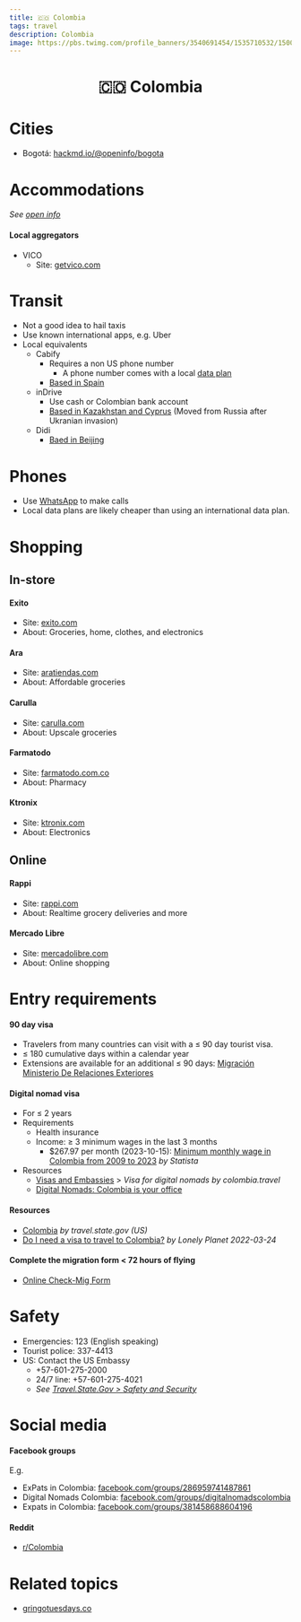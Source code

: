 ```yaml
---
title: 🇨🇴 Colombia
tags: travel
description: Colombia
image: https://pbs.twimg.com/profile_banners/3540691454/1535710532/1500x500
---
```


<h1 style="text-align: center;">🇨🇴 Colombia</h1>

# Cities

- Bogotá: [hackmd.io/@openinfo/bogota](https://hackmd.io/@openinfo/bogota)

# Accommodations

*See [open info](https://docs.google.com/document/d/17dD4YedWuiw-Q7GSv9WCC2rYfsLmLZoqqXzWitLhXlg/edit#heading=h.ygdbv0hsp0tk)*

#### Local aggregators

- VICO
    - Site: [getvico.com](https://getvico.com)

# Transit

- Not a good idea to hail taxis
- Use known international apps, e.g. Uber
- Local equivalents
    - Cabify
        - Requires a non US phone number
            - A phone number comes with a local [data plan](https://docs.google.com/spreadsheets/d/1E06798t3hu-oI7vYvKtKmP2bE7TXh_op5RnBISlwgRM/edit#gid=0&fvid=1551446493)
        - [Based in Spain](https://cabify.com/en/about-us)
    - inDrive
        - Use cash or Colombian bank account
        - [Based in Kazakhstan and Cyprus](https://en.wikipedia.org/wiki/InDrive) (Moved from Russia after Ukranian invasion)
    - Didi
        - [Baed in Beijing](https://www.didiglobal.com/contact/contact-us)

# Phones

- Use [WhatsApp](https://www.whatsapp.com/) to make calls
- Local data plans are likely cheaper than using an international data plan.

# Shopping

## In-store

#### Exito

- Site: [exito.com](https://www.exito.com)
- About: Groceries, home, clothes, and electronics

#### Ara

- Site: [aratiendas.com](https://aratiendas.com)
- About: Affordable groceries

#### Carulla

- Site: [carulla.com](https://www.carulla.com)
- About: Upscale groceries

#### Farmatodo

- Site: [farmatodo.com.co](https://www.farmatodo.com.co)
- About: Pharmacy

#### Ktronix

- Site: [ktronix.com](https://www.ktronix.com)
- About: Electronics

## Online

#### Rappi

- Site: [rappi.com](https://rappi.com)
- About: Realtime grocery deliveries and more

#### Mercado Libre

- Site: [mercadolibre.com](https://mercadolibre.com/)
- About: Online shopping

# Entry requirements

#### 90 day visa

- Travelers from many countries can visit with a ≤ 90 day tourist visa.
- ≤ 180 cumulative days within a calendar year
- Extensions are available for an additional ≤ 90 days: [Migración Ministerio De Relaciones Exteriores](https://www.migracioncolombia.gov.co/component/sppagebuilder/48-aun-estas-a-tiempo)

#### Digital nomad visa

- For ≤ 2 years
- Requirements
    - Health insurance
    - Income: ≥ 3 minimum wages in the last 3 months
        - $267.97 per month (2023-10-15): [Minimum monthly wage in Colombia from 2009 to 2023](https://www.statista.com/statistics/1349795/evolution-minimum-wage-month-colombia) *by Statista*
- Resources
    - [Visas and Embassies](https://colombia.travel/en/practical-information/visas-and-embassies) > *Visa for digital nomads by colombia.travel*
    - [Digital Nomads: Colombia is your office](https://colombia.travel/en/blog/digital-nomads-colombia-is-your-office)


#### Resources

- [Colombia](https://travel.state.gov/content/travel/en/international-travel/International-Travel-Country-Information-Pages/Colombia.html) *by travel.state.gov (US)*
- [Do I need a visa to travel to Colombia?](https://www.lonelyplanet.com/articles/visa-requirements-for-colombia) *by Lonely Planet 2022-03-24*

#### Complete the migration form < 72 hours of flying

- [Online Check-Mig Form](https://apps.migracioncolombia.gov.co/pre-registro)

# Safety

- Emergencies: 123 (English speaking)
- Tourist police: 337-4413
- US: Contact the US Embassy
    - +57-601-275-2000
    - 24/7 line: +57-601-275-4021
    - *See [Travel.State.Gov > Safety and Security](https://travel.state.gov/content/travel/en/international-travel/International-Travel-Country-Information-Pages/Colombia.html)*

# Social media

#### Facebook groups

E.g.

- ExPats in Colombia: [facebook.com/groups/286959741487861](https://www.facebook.com/groups/286959741487861)
- Digital Nomads Colombia: [facebook.com/groups/digitalnomadscolombia](https://www.facebook.com/groups/digitalnomadscolombia)
- Expats in Colombia: [facebook.com/groups/381458688604196](https://www.facebook.com/groups/381458688604196/)

#### Reddit

- [r/Colombia](https://www.reddit.com/r/Colombia/)

# Related topics

- [gringotuesdays.co](https://www.gringotuesdays.co)